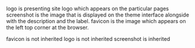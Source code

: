 logo is presenting site logo which appears on the particular pages
screenshot is the image that is displayed on the theme interface alongside
with the description and the label.
favicon is the image which appears on the left top corner at the browser.

favicon is not inherited
logo is not inherited
screenshot is inherited
